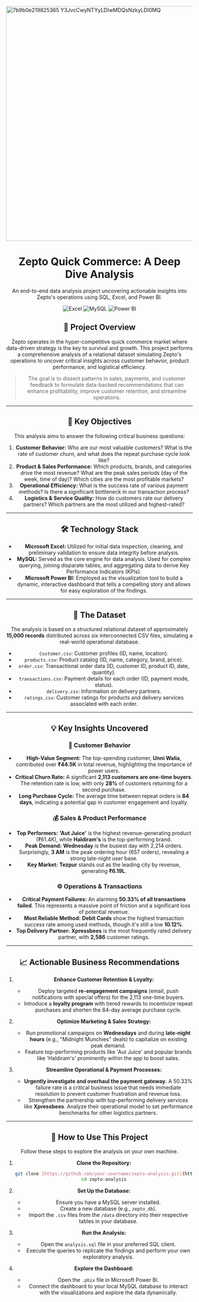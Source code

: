 
<img width="808" height="632" alt="7b9b0e219825365 Y3JvcCwyNTYyLDIwMDQsNzkyLDI0MQ" src="https://github.com/user-attachments/assets/412c17ba-2fc6-483e-bac3-70b9b43051be" />

<div align="center">
  <h1>Zepto Quick Commerce: A Deep Dive Analysis</h1>
  <p>An end-to-end data analysis project uncovering actionable insights into Zepto's operations using SQL, Excel, and Power BI.</p>

  <p>
    <img src="https://img.shields.io/badge/Microsoft_Excel-217346?style=for-the-badge&logo=microsoft-excel&logoColor=white" alt="Excel"/>
    <img src="https://img.shields.io/badge/MySQL-005C84?style=for-the-badge&logo=mysql&logoColor=white" alt="MySQL"/>
    <img src="https://img.shields.io/badge/Power_BI-F2C811?style=for-the-badge&logo=power-bi&logoColor=black" alt="Power BI"/>
  </p>

## 📖 Project Overview

Zepto operates in the hyper-competitive quick commerce market where data-driven strategy is the key to survival and growth. This project performs a comprehensive analysis of a relational dataset simulating Zepto's operations to uncover critical insights across customer behavior, product performance, and logistical efficiency.

> The goal is to dissect patterns in sales, payments, and customer feedback to formulate data-backed recommendations that can enhance profitability, improve customer retention, and streamline operations.

---

## 🎯 Key Objectives

This analysis aims to answer the following critical business questions:

1.  **Customer Behavior:** Who are our most valuable customers? What is the rate of customer churn, and what does the repeat purchase cycle look like?
2.  **Product & Sales Performance:** Which products, brands, and categories drive the most revenue? What are the peak sales periods (day of the week, time of day)? Which cities are the most profitable markets?
3.  **Operational Efficiency:** What is the success rate of various payment methods? Is there a significant bottleneck in our transaction process?
4.  **Logistics & Service Quality:** How do customers rate our delivery partners? Which partners are the most utilized and highest-rated?

---

## 🛠️ Technology Stack

* **Microsoft Excel:** Utilized for initial data inspection, cleaning, and preliminary validation to ensure data integrity before analysis.
* **MySQL:** Served as the core engine for data analysis. Used for complex querying, joining disparate tables, and aggregating data to derive Key Performance Indicators (KPIs).
* **Microsoft Power BI:** Employed as the visualization tool to build a dynamic, interactive dashboard that tells a compelling story and allows for easy exploration of the findings.



---

## 💾 The Dataset

The analysis is based on a structured relational dataset of approximately **15,000 records** distributed across six interconnected CSV files, simulating a real-world operational database.

* `Customer.csv`: Customer profiles (ID, name, location).
* `products.csv`: Product catalog (ID, name, category, brand, price).
* `order.csv`: Transactional order data (ID, customer ID, product ID, date, quantity).
* `transactions.csv`: Payment details for each order (ID, payment mode, status).
* `delivery.csv`: Information on delivery partners.
* `ratings.csv`: Customer ratings for products and delivery services associated with each order.

---

## 💡 Key Insights Uncovered

### 👤 Customer Behavior
* **High-Value Segment:** The top-spending customer, **Unni Walia**, contributed over **₹44.5K** in total revenue, highlighting the importance of power users.
* **Critical Churn Rate:** A significant **2,113 customers are one-time buyers**. The retention rate is low, with only **28%** of customers returning for a second purchase.
* **Long Purchase Cycle:** The average time between repeat orders is **84 days**, indicating a potential gap in customer engagement and loyalty.

### 💰 Sales & Product Performance
* **Top Performers:** **'Aut Juice'** is the highest revenue-generating product (₹61.4K), while **Haldiram's** is the top-performing brand.
* **Peak Demand:** **Wednesday** is the busiest day with 2,214 orders. Surprisingly, **3 AM** is the peak ordering hour (657 orders), revealing a strong late-night user base.
* **Key Market:** **Tezpur** stands out as the leading city by revenue, generating **₹6.19L**.

### ⚙️ Operations & Transactions
* **Critical Payment Failures:** An alarming **50.33% of all transactions failed**. This represents a massive point of friction and a significant loss of potential revenue.
* **Most Reliable Method:** **Debit Cards** show the highest transaction success rate among used methods, though it's still a low **10.12%**.
* **Top Delivery Partner:** **Xpressbees** is the most frequently rated delivery partner, with **2,586** customer ratings.

---

## 📈 Actionable Business Recommendations

1.  **Enhance Customer Retention & Loyalty:**
    * Deploy targeted **re-engagement campaigns** (email, push notifications with special offers) for the 2,113 one-time buyers.
    * Introduce a **loyalty program** with tiered rewards to incentivize repeat purchases and shorten the 84-day average purchase cycle.

2.  **Optimize Marketing & Sales Strategy:**
    * Run promotional campaigns on **Wednesdays** and during **late-night hours** (e.g., "Midnight Munchies" deals) to capitalize on existing peak demand.
    * Feature top-performing products like 'Aut Juice' and popular brands like 'Haldiram's' prominently within the app to boost sales.

3.  **Streamline Operational & Payment Processes:**
    * **Urgently investigate and overhaul the payment gateway.** A 50.33% failure rate is a critical business issue that needs immediate resolution to prevent customer frustration and revenue loss.
    * Strengthen the partnership with top-performing delivery services like **Xpressbees**. Analyze their operational model to set performance benchmarks for other logistics partners.

---

## 🚀 How to Use This Project

Follow these steps to explore the analysis on your own machine.

1.  **Clone the Repository:**
    ```bash
    git clone [https://github.com/your-username/zepto-analysis.git](https://github.com/your-username/zepto-analysis.git)
    cd zepto-analysis
    ```

2.  **Set Up the Database:**
    * Ensure you have a MySQL server installed.
    * Create a new database (e.g., `zepto_db`).
    * Import the `.csv` files from the `/data` directory into their respective tables in your database.

3.  **Run the Analysis:**
    * Open the `analysis.sql` file in your preferred SQL client.
    * Execute the queries to replicate the findings and perform your own exploratory analysis.

4.  **Explore the Dashboard:**
    * Open the `.pbix` file in Microsoft Power BI.
    * Connect the dashboard to your local MySQL database to interact with the visualizations and explore the data dynamically.
